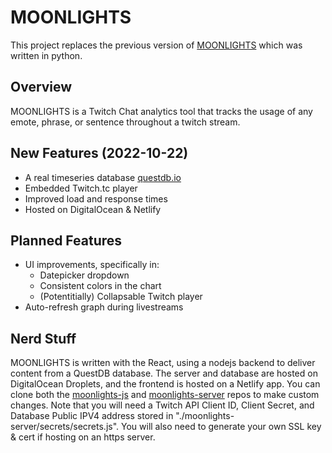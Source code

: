 # MOONLIGHTS

This project replaces the previous version of [MOONLIGHTS](https://github.com/jafrizzell/moonlights) which was written in python.

## Overview

MOONLIGHTS is a Twitch Chat analytics tool that tracks the usage of any emote, phrase, or sentence throughout a twitch stream.

## New Features (2022-10-22)

- A real timeseries database [questdb.io](https://questdb.io)
- Embedded Twitch.tc player
- Improved load and response times
- Hosted on DigitalOcean & Netlify

## Planned Features
- UI improvements, specifically in:
    - Datepicker dropdown
    - Consistent colors in the chart
    - (Potentitially) Collapsable Twitch player
- Auto-refresh graph during livestreams

## Nerd Stuff

 MOONLIGHTS is written with the React, using a nodejs backend to deliver content from a QuestDB database. The server and database are hosted on DigitalOcean Droplets, and the frontend is hosted on a Netlify app. You can clone both the [moonlights-js](https://github.com/jafrizzell/moonlights-js) and [moonlights-server](https://github.com/jafrizzell/moonlights-server) repos to make custom changes. Note that you will need a Twitch API Client ID, Client Secret, and Database Public IPV4 address stored in "./moonlights-server/secrets/secrets.js". You will also need to generate your own SSL key & cert if hosting on an https server.
